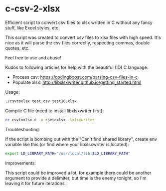 # c-csv-2-xlsx
Efficient script to convert csv files to xlsx written in C without any fancy stuff, like Excel styles, etc.


This script was created to convert csv files to xlsx files with high speed.
It's nice as it will parse the csv files correctly, respecting commas, double
quotes, etc.

Feel free to use and abuse!
  
Kudos to following articles for help with the beautiful (:D) C language:
- Process csv: https://codingboost.com/parsing-csv-files-in-c
- Populate xlsx: http://libxlsxwriter.github.io/getting_started.html
  
Usage:
```bash
./csvtoxlsx test.csv test10.xlsx
```
  
Compile C file (need to install libxlsxwriter first):
```bash
cc csvtoxlsx.c -o csvtoxlsx -lxlsxwriter
```
 
 Troubleshooting:

 If the script is bombing out with the "Can't find shared library", create env variable like this (or find where your libxlsxwriter is located):
 ```bash
 export LD_LIBRARY_PATH="/usr/local/lib:$LD_LIBRARY_PATH"
 ```

Improvements:

This script could be improved a lot, for example there could be another argument to provide a delimiter, but time is the enemy tonight, so I'm leaving it for future iterations.
